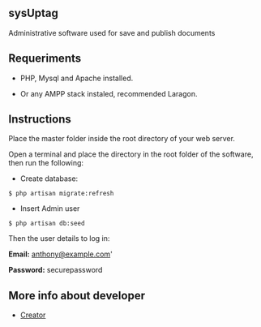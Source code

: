 ## sysUptag

Administrative software used for save and publish documents


## Requeriments


* PHP, Mysql and Apache installed. 

* Or any AMPP stack instaled, recommended Laragon. 

## Instructions

Place the master folder inside the root directory of your web server.

Open a terminal and place the directory in the root folder of the software, then run the following:


*  Create database:

`$ php artisan migrate:refresh`


*  Insert Admin user

`$ php artisan db:seed`

Then the user details to log in:

**Email:** anthony@example.com'

**Password:** securepassword

## More info about developer

- [Creator](https://codineffable.github.io)

